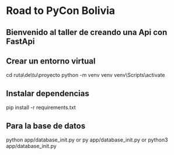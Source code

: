 # Road to PyCon Bolivia

## Bienvenido al taller de creando una Api con FastApi

## Crear un entorno virtual

cd ruta\de\tu\proyecto
python -m venv venv
venv\Scripts\activate

## Instalar dependencias

pip install -r requirements.txt

## Para la base de datos

python app/database_init.py
or
py app/database_init.py
or
python3 app/database_init.py
